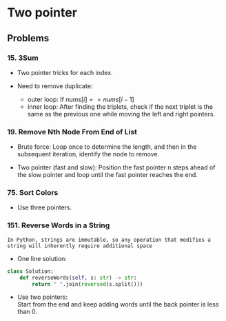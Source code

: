 # Two pointer


## Problems

### 15. 3Sum

- Two pointer tricks for each index.

- Need to remove duplicate:
    - outer loop: If $nums[i] == nums[i-1]$
    - inner loop: After finding the triplets, check if the next triplet is the same as the previous one while moving the left and right pointers.


### 19. Remove Nth Node From End of List

- Brute force: Loop once to determine the length, and then in the subsequent iteration, identify the node to remove.

- Two pointer (fast and slow): Position the fast pointer n steps ahead of the slow pointer and loop until the fast pointer reaches the end.

### 75. Sort Colors

- Use three pointers.

### 151. Reverse Words in a String

`In Python, strings are immutable, so any operation that modifies a string will inherently require additional space`

- One line solution:

```python
class Solution:
    def reverseWords(self, s: str) -> str:
        return " ".join(reversed(s.split()))
```

- Use two pointers:  
Start from the end and keep adding words until the back pointer is less than 0.